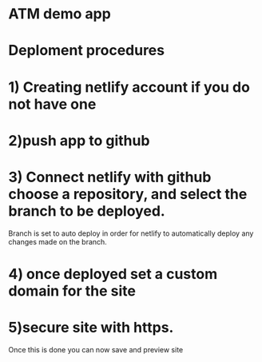 # ATM demo app

# Deploment procedures 

# 1) Creating netlify account if you do not have one

# 2)push app to github 

# 3) Connect netlify with github choose a repository, and select the branch to be deployed.
Branch is set to  auto deploy in order for netlify to automatically deploy any changes made on the branch.

# 4) once deployed set a custom domain for the site

# 5)secure site with https. 
Once this is done you can now save and preview site
 
